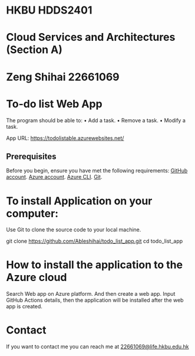 # HKBU HDDS2401
# Cloud Services and Architectures (Section A)
# Zeng Shihai 22661069

# To-do list Web App

The program should be able to:
• Add a task.
• Remove a task.
• Modify a task.

App URL: https://todolistable.azurewebsites.net/

## Prerequisites

Before you begin, ensure you have met the following requirements:
[GitHub account](https://github.com).
[Azure account](https://azure.microsoft.com/en-us/free/).
[Azure CLI](https://docs.microsoft.com/en-us/cli/azure/install-azure-cli).
[Git](https://git-scm.com/downloads).


# To install Application on your computer:

Use Git to clone the source code to your local machine.

   git clone https://github.com/Ableshihai/todo_list_app.git
   cd todo_list_app

 # How to install the application to the Azure cloud

 Search Web app on Azure platform. And then create a web app. Input GitHub Actions details, then the application will be installed after the web app is created.

 




# Contact
If you want to contact me you can reach me at 22661069@life.hkbu.edu.hk
